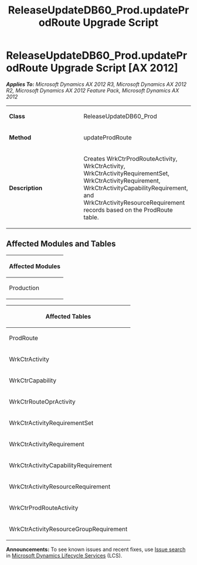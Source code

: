 ﻿---
title: ReleaseUpdateDB60_Prod.updateProdRoute Upgrade Script
TOCTitle: ReleaseUpdateDB60_Prod.updateProdRoute Upgrade Script
ms:assetid: 64247fb4-e8e8-c4b2-2947-f56ecc4dd76d
ms:mtpsurl: https://msdn.microsoft.com/en-us/library/JJ719150(v=AX.60)
ms:contentKeyID: 49708689
ms.date: 05/18/2015
mtps_version: v=AX.60
---

# ReleaseUpdateDB60\_Prod.updateProdRoute Upgrade Script [AX 2012]


_**Applies To:** Microsoft Dynamics AX 2012 R3, Microsoft Dynamics AX 2012 R2, Microsoft Dynamics AX 2012 Feature Pack, Microsoft Dynamics AX 2012_

<table>
<colgroup>
<col style="width: 50%" />
<col style="width: 50%" />
</colgroup>
<tbody>
<tr class="odd">
<td><p><strong>Class</strong></p></td>
<td><p>ReleaseUpdateDB60_Prod</p></td>
</tr>
<tr class="even">
<td><p><strong>Method</strong></p></td>
<td><p>updateProdRoute</p></td>
</tr>
<tr class="odd">
<td><p><strong>Description</strong></p></td>
<td><p>Creates WrkCtrProdRouteActivity, WrkCtrActivity, WrkCtrActivityRequirementSet, WrkCtrActivityRequirement, WrkCtrActivityCapabilityRequirement, and WrkCtrActivityResourceRequirement records based on the ProdRoute table.</p></td>
</tr>
</tbody>
</table>


## Affected Modules and Tables

<table>
<colgroup>
<col style="width: 100%" />
</colgroup>
<thead>
<tr class="header">
<th><p>Affected Modules</p></th>
</tr>
</thead>
<tbody>
<tr class="odd">
<td><p>Production</p></td>
</tr>
</tbody>
</table>


<table>
<colgroup>
<col style="width: 100%" />
</colgroup>
<thead>
<tr class="header">
<th><p>Affected Tables</p></th>
</tr>
</thead>
<tbody>
<tr class="odd">
<td><p>ProdRoute</p></td>
</tr>
<tr class="even">
<td><p>WrkCtrActivity</p></td>
</tr>
<tr class="odd">
<td><p>WrkCtrCapability</p></td>
</tr>
<tr class="even">
<td><p>WrkCtrRouteOprActivity</p></td>
</tr>
<tr class="odd">
<td><p>WrkCtrActivityRequirementSet</p></td>
</tr>
<tr class="even">
<td><p>WrkCtrActivityRequirement</p></td>
</tr>
<tr class="odd">
<td><p>WrkCtrActivityCapabilityRequirement</p></td>
</tr>
<tr class="even">
<td><p>WrkCtrActivityResourceRequirement</p></td>
</tr>
<tr class="odd">
<td><p>WrkCtrProdRouteActivity</p></td>
</tr>
<tr class="even">
<td><p>WrkCtrActivityResourceGroupRequirement</p></td>
</tr>
</tbody>
</table>

  
**Announcements:** To see known issues and recent fixes, use [Issue search](http://go.microsoft.com/fwlink/?linkid=389258) in [Microsoft Dynamics Lifecycle Services](http://go.microsoft.com/fwlink/?linkid=306505) (LCS).

